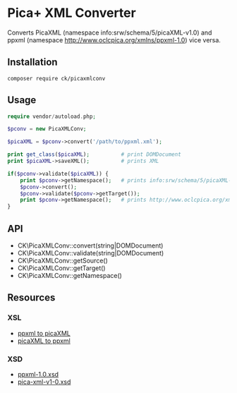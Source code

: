 # Pica+ XML Converter

Converts PicaXML (namespace info:srw/schema/5/picaXML-v1.0) and ppxml (namespace http://www.oclcpica.org/xmlns/ppxml-1.0) vice versa.

## Installation

    composer require ck/picaxmlconv

## Usage

```php
require vendor/autoload.php;

$pconv = new PicaXMLConv;

$picaXML = $pconv->convert('/path/to/ppxml.xml');

print get_class($picaXML);          # print DOMDocument
print $picaXML->saveXML();          # prints XML

if($pconv->validate($picaXML)) {
    print $pconv->getNamespace();   # prints info:srw/schema/5/picaXML-v1.0
    $pconv->convert();
    $pconv->validate($pconv->getTarget());
    print $pconv->getNamespace();   # prints http://www.oclcpica.org/xmlns/ppxml-1.0
}
```

## API

- CK\PicaXMLConv::convert(string|DOMDocument)
- CK\PicaXMLConv::validate(string|DOMDocument)
- CK\PicaXMLConv::getSource()
- CK\PicaXMLConv::getTarget()
- CK\PicaXMLConv::getNamespace()

## Resources

### XSL
- [ppxml to picaXML](https://raw.githubusercontent.com/Zeitschriftendatenbank/picaxmlconv/master/res/xsl/ppxmlToPicaXML.xsl)
- [picaXML to ppxml](https://raw.githubusercontent.com/Zeitschriftendatenbank/php-marc-spec/master/res/xsl/picaXMLToPpxml.xsl)

### XSD
- [ppxml-1.0.xsd](https://raw.githubusercontent.com/Zeitschriftendatenbank/php-marc-spec/master/res/xsd/ppxml-1.0.xsd)
- [pica-xml-v1-0.xsd](https://raw.githubusercontent.com/Zeitschriftendatenbank/php-marc-spec/master/res/xsd/pica-xml-v1-0.xsd)